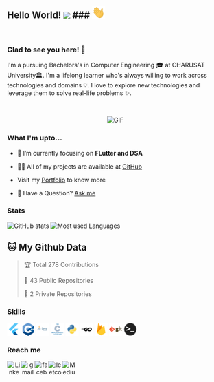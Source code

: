 

## Hello World! <img src="https://raw.githubusercontent.com/Hetvi07/Hetvi07/master/gifs/Hi.gif" width="30px"> ### <img src="https://raw.githubusercontent.com/ABSphreak/ABSphreak/master/gifs/Hi.gif" width="30px"></h2>
<br />




### Glad to see you here! 🤩 &nbsp;
I'm a pursuing Bachelors's in Computer Engineering 🎓 at CHARUSAT University🏛. I'm a lifelong learner who's always willing to work across technologies and domains 💡. I love to explore new technologies and leverage them to solve real-life problems ✨.

<br />


<p align="center">
  <img height=250 src="https://media.giphy.com/media/LmNwrBhejkK9EFP504/giphy.gif" alt="GIF" />
</p>


### What I'm upto...
- 🌱 I’m currently focusing on **FLutter and DSA**

- 👨‍💻 All of my projects are available at [GitHub](https://github.com/AyushiPanth?tab=repositories)

- Visit my [Portfolio](https://portfolios.talentsprint.com/~ayushi_panth) to know more

- 💬 Have a Question? [Ask me](https://mail.google.com/mail/?view=cm&fs=1&tf=1&to=ayushipanth123a@gmail.com)



### Stats

<p align="left">
    <img src="https://github-readme-stats.vercel.app/api?username=AyushiPanth&show_icons=true&count_private=true&include_all_commits=true&theme=radical" alt="GitHub stats"  width="50%"/>
    <img src="https://github-readme-stats.vercel.app/api/top-langs/?username=AyushiPanth&layout=compact&theme=radical" alt="Most used Languages" width="42%" />
</p>



## 🐱 My Github Data

> 🏆 Total 278 Contributions
 > 
> 📜 43 Public Repositories
 > 
> 🔑 2 Private Repositories 

### Skills

<code><img align="center" height="30" src="https://raw.githubusercontent.com/github/explore/80688e429a7d4ef2fca1e82350fe8e3517d3494d/topics/flutter/flutter.png"></code>
<code><img align="center" height="30" src="https://raw.githubusercontent.com/github/explore/80688e429a7d4ef2fca1e82350fe8e3517d3494d/topics/cpp/cpp.png"></code>
<code><img align="center" height="30" src="https://raw.githubusercontent.com/github/explore/80688e429a7d4ef2fca1e82350fe8e3517d3494d/topics/java/java.png"></code>
<code><img align="center" height="30" src="https://raw.githubusercontent.com/github/explore/80688e429a7d4ef2fca1e82350fe8e3517d3494d/topics/c/c.png"></code>
<code><img align="center" height="30" src="https://raw.githubusercontent.com/github/explore/80688e429a7d4ef2fca1e82350fe8e3517d3494d/topics/python/python.png"></code>
<code><img align="center" height="30" src="https://raw.githubusercontent.com/github/explore/80688e429a7d4ef2fca1e82350fe8e3517d3494d/topics/go/go.png"></code>
<code><img align="center" height="30" src="https://raw.githubusercontent.com/github/explore/80688e429a7d4ef2fca1e82350fe8e3517d3494d/topics/firebase/firebase.png"></code>
<code><img align="center" height="30" src="https://raw.githubusercontent.com/github/explore/80688e429a7d4ef2fca1e82350fe8e3517d3494d/topics/git/git.png"></code>
<code><img align="center" height="30" src="https://raw.githubusercontent.com/github/explore/80688e429a7d4ef2fca1e82350fe8e3517d3494d/topics/terminal/terminal.png"></code>


### Reach me

<p align="center">
      <a padding:75px href="https://www.linkedin.com/in/ayushi-panth-a20463197/" target="blank"><img align="left" src="https://cdn.jsdelivr.net/gh/Ryanjiena/Ryanjiena@master/icon/linkedin.svg" alt="LinkedIn" height="32" width="32" /></a>
      <a padding:75px href="mailto:ayushipanth123a@gmail.com" target="blank"><img align="left" src="https://cdn.jsdelivr.net/gh/Ryanjiena/Ryanjiena@master/icon/gmail.svg" alt="gmail" height="32" width="32" /></a>
    <a padding:75px href="https://www.facebook.com/ayushi.panth.3" target="blank"><img align="left" src="https://cdn.jsdelivr.net/gh/Ryanjiena/Ryanjiena@master/icon/facebook.svg" alt="facebook" height="32" width="32" /></a>
    <a padding:75px href="https://leetcode.com/WTEF_AyushiPanth/" target="blank"><img align="left" src="https://cdn.jsdelivr.net/gh/Ryanjiena/Ryanjiena@master/icon/leetcode.svg" alt="leetcode" height="32" width="32" /></a>
  <a padding:75px href="https://ayushipanth.medium.com/" target="blank"><img align="left" src="https://icons-for-free.com/iconfiles/png/512/medium+icon-1320186682844050412.png" alt="Medium" height="32" width="32" /></a>

</p>

